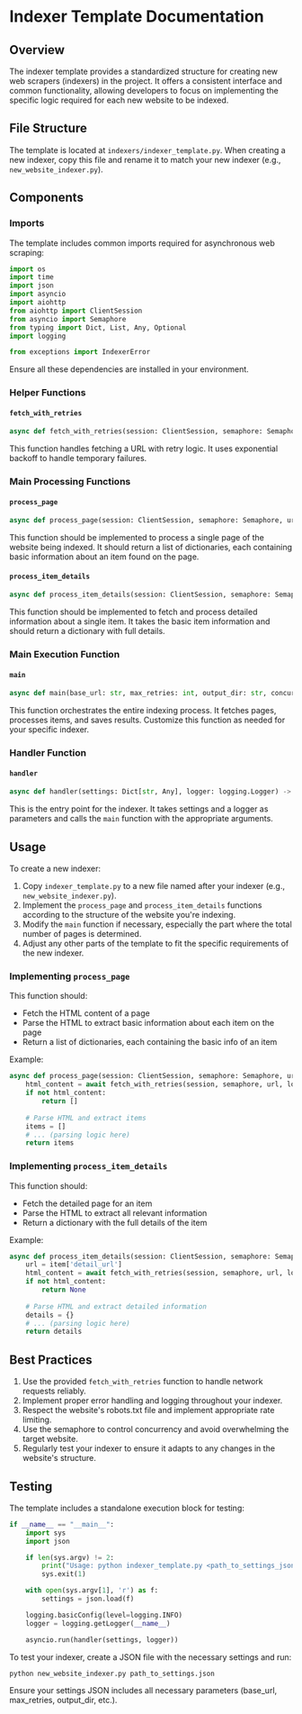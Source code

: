 # Indexer Template Documentation

## Overview

The indexer template provides a standardized structure for creating new web scrapers (indexers) in the project. It offers a consistent interface and common functionality, allowing developers to focus on implementing the specific logic required for each new website to be indexed.

## File Structure

The template is located at `indexers/indexer_template.py`. When creating a new indexer, copy this file and rename it to match your new indexer (e.g., `new_website_indexer.py`).

## Components

### Imports

The template includes common imports required for asynchronous web scraping:

```python
import os
import time
import json
import asyncio
import aiohttp
from aiohttp import ClientSession
from asyncio import Semaphore
from typing import Dict, List, Any, Optional
import logging

from exceptions import IndexerError
```

Ensure all these dependencies are installed in your environment.

### Helper Functions

#### `fetch_with_retries`

```python
async def fetch_with_retries(session: ClientSession, semaphore: Semaphore, url: str, logger: logging.Logger, max_retries: int = 3) -> Optional[str]:
```

This function handles fetching a URL with retry logic. It uses exponential backoff to handle temporary failures.

### Main Processing Functions

#### `process_page`

```python
async def process_page(session: ClientSession, semaphore: Semaphore, url: str, logger: logging.Logger) -> List[Dict[str, Any]]:
```

This function should be implemented to process a single page of the website being indexed. It should return a list of dictionaries, each containing basic information about an item found on the page.

#### `process_item_details`

```python
async def process_item_details(session: ClientSession, semaphore: Semaphore, item: Dict[str, Any], logger: logging.Logger) -> Optional[Dict[str, Any]]:
```

This function should be implemented to fetch and process detailed information about a single item. It takes the basic item information and should return a dictionary with full details.

### Main Execution Function

#### `main`

```python
async def main(base_url: str, max_retries: int, output_dir: str, concurrency_limit: int, logger: logging.Logger) -> None:
```

This function orchestrates the entire indexing process. It fetches pages, processes items, and saves results. Customize this function as needed for your specific indexer.

### Handler Function

#### `handler`

```python
async def handler(settings: Dict[str, Any], logger: logging.Logger) -> None:
```

This is the entry point for the indexer. It takes settings and a logger as parameters and calls the `main` function with the appropriate arguments.

## Usage

To create a new indexer:

1. Copy `indexer_template.py` to a new file named after your indexer (e.g., `new_website_indexer.py`).
2. Implement the `process_page` and `process_item_details` functions according to the structure of the website you're indexing.
3. Modify the `main` function if necessary, especially the part where the total number of pages is determined.
4. Adjust any other parts of the template to fit the specific requirements of the new indexer.

### Implementing `process_page`

This function should:
- Fetch the HTML content of a page
- Parse the HTML to extract basic information about each item on the page
- Return a list of dictionaries, each containing the basic info of an item

Example:
```python
async def process_page(session: ClientSession, semaphore: Semaphore, url: str, logger: logging.Logger) -> List[Dict[str, Any]]:
    html_content = await fetch_with_retries(session, semaphore, url, logger)
    if not html_content:
        return []
    
    # Parse HTML and extract items
    items = []
    # ... (parsing logic here)
    return items
```

### Implementing `process_item_details`

This function should:
- Fetch the detailed page for an item
- Parse the HTML to extract all relevant information
- Return a dictionary with the full details of the item

Example:
```python
async def process_item_details(session: ClientSession, semaphore: Semaphore, item: Dict[str, Any], logger: logging.Logger) -> Optional[Dict[str, Any]]:
    url = item['detail_url']
    html_content = await fetch_with_retries(session, semaphore, url, logger)
    if not html_content:
        return None
    
    # Parse HTML and extract detailed information
    details = {}
    # ... (parsing logic here)
    return details
```

## Best Practices

1. Use the provided `fetch_with_retries` function to handle network requests reliably.
2. Implement proper error handling and logging throughout your indexer.
3. Respect the website's robots.txt file and implement appropriate rate limiting.
4. Use the semaphore to control concurrency and avoid overwhelming the target website.
5. Regularly test your indexer to ensure it adapts to any changes in the website's structure.

## Testing

The template includes a standalone execution block for testing:

```python
if __name__ == "__main__":
    import sys
    import json

    if len(sys.argv) != 2:
        print("Usage: python indexer_template.py <path_to_settings_json>")
        sys.exit(1)

    with open(sys.argv[1], 'r') as f:
        settings = json.load(f)

    logging.basicConfig(level=logging.INFO)
    logger = logging.getLogger(__name__)

    asyncio.run(handler(settings, logger))
```

To test your indexer, create a JSON file with the necessary settings and run:

```
python new_website_indexer.py path_to_settings.json
```

Ensure your settings JSON includes all necessary parameters (base_url, max_retries, output_dir, etc.).